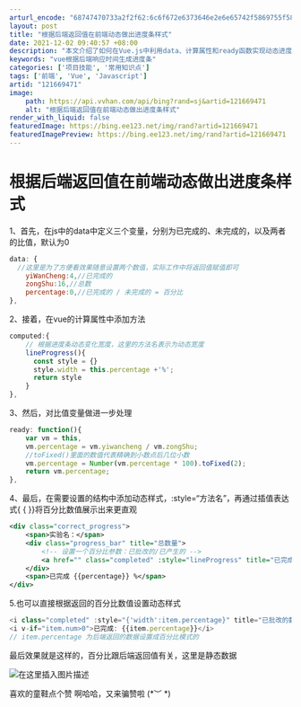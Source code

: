 ```yaml
---
arturl_encode: "68747470733a2f2f62:6c6f672e6373646e2e6e65742f5869755f5869755f6364782f:61727469636c652f64657461696c732f313231363639343731"
layout: post
title: "根据后端返回值在前端动态做出进度条样式"
date: 2021-12-02 09:40:57 +08:00
description: "本文介绍了如何在Vue.js中利用data、计算属性和ready函数实现动态进度条的宽度计算以及百分"
keywords: "vue根据后端响应时间生成进度条"
categories: ['项目技能', '常用知识点']
tags: ['前端', 'Vue', 'Javascript']
artid: "121669471"
image:
    path: https://api.vvhan.com/api/bing?rand=sj&artid=121669471
    alt: "根据后端返回值在前端动态做出进度条样式"
render_with_liquid: false
featuredImage: https://bing.ee123.net/img/rand?artid=121669471
featuredImagePreview: https://bing.ee123.net/img/rand?artid=121669471
---
```


# 根据后端返回值在前端动态做出进度条样式

1、首先，在js中的data中定义三个变量，分别为已完成的、未完成的，以及两者的比值，默认为0

```javascript
data: {
  //这里是为了方便看效果随意设置两个数值，实际工作中将返回值赋值即可
	yiWanCheng:4,//已完成的
	zongShu:16,//总数
	percentage:0,//已完成的 / 未完成的 = 百分比
},

```

2、接着，在vue的计算属性中添加方法

```javascript
computed:{
	// 根据进度条动态变化宽度，这里的方法名表示为动态宽度
	lineProgress(){
	  const style = {}
	  style.width = this.percentage +'%';
	  return style
	}
},

```

3、然后，对比值变量做进一步处理

```javascript
ready: function(){
	var vm = this,
	vm.percentage = vm.yiwancheng / vm.zongShu;
	//toFixed()里面的数值代表精确到小数点后几位小数
	vm.percentage = Number(vm.percentage * 100).toFixed(2);
	return vm.percentage;
},

```

4、最后，在需要设置的结构中添加动态样式，:style=“方法名”，再通过插值表达式{
{ }}将百分比数值展示出来更直观

```xml
<div class="correct_progress">
	<span>实验名：</span>
	<div class="progress_bar" title="总数量">
		<!-- 设置一个百分比参数：已批改的/已产生的 -->
		<a href="" class="completed" :style="lineProgress" title="已完成数量"></a>
	</div>
	<span>已完成 {{percentage}} %</span>
</div>

```

5.也可以直接根据返回的百分比数值设置动态样式

```javascript
<i class="completed" :style="{'width':item.percentage}" title="已批改的数" ></i>
<i v-if="item.num>0">已完成: {{item.percentage}}</i>
// item.percentage 为后端返回的数据设置成百分比模式的

```

最后效果就是这样的，百分比跟后端返回值有关，这里是静态数据
  
![在这里插入图片描述](https://i-blog.csdnimg.cn/blog_migrate/6e3a5abf8c3ec125ef3573ce40673b2d.png)

喜欢的童鞋点个赞 啊哈哈，又来骗赞啦 (\*︶ \*)
